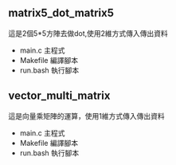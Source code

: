 ## matrix5_dot_matrix5
這是2個5*5方陣去做dot,使用2維方式傳入傳出資料
* main.c 主程式
* Makefile 編譯腳本
* run.bash 執行腳本

## vector_multi_matrix
這是向量乘矩陣的運算，使用1維方式傳入傳出資料
* main.c 主程式
* Makefile 編譯腳本
* run.bash 執行腳本
